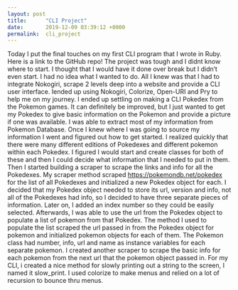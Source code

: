 ```yaml
---
layout: post
title:      "CLI Project"
date:       2019-12-09 03:39:12 +0000
permalink:  cli_project
---
```



Today I put the final touches on my first CLI program that I wrote in Ruby.
Here is a link to the GitHub repo!
The project was tough and I didnt know where to start. I thought that I would have it done over break but I didn’t even start. I had no idea what I wanted to do. All I knew was that I had to integrate Nokogiri, scrape 2 levels deep into a website and provide a CLI user interface.
Iended up using Nokogiri, Colorize, Open-URI and Pry to help me on my journey. I ended up settling on making a CLI Pokedex from the Pokemon games. It can definitely be improved, but I just wanted to get my Pokedex to give basic information on the Pokemon and provide a picture if one was available. I was able to extract most of my information from Pokemon Database. Once I knew where I was going to source my information I went and figured out how to get started.
I realized quickly that there were many different editions of Pokedexes and different pokemon within each Pokedex. I figured I would start and create classes for both of these and then I could decide what information that I needed to put in them.
Then I started building a scraper to scrape the links and info for all the Pokedexes. My scraper method scraped https://pokemondb.net/pokedex for the list of all Pokedexes and initialized a new Pokedex object for each. I decided that my Pokedex object needed to store its url, version and info, not all of the Pokedexes had info, so I decided to have three separate pieces of information. Later on, I added an index number so they could be easily selected.
Afterwards, I was able to use the url from the Pokedex object to populate a list of pokemon from that Pokedex. The method I used to populate the list scraped the url passed in from the Pokedex object for pokemon and initialized pokemon objects for each of them. The Pokemon class had number, info, url and name as instance variables for each separate pokemon. I created another scraper to scrape the basic info for each pokemon from the next url that the pokemon object passed in.
For my CLI, i created a nice method for slowly printing out a string to the screen, I named it slow_print. I used colorize to make menus and relied on a lot of recursion to bounce thru menus.
